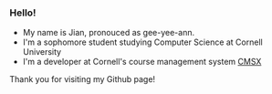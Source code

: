 ### Hello!

- My name is Jian, pronouced as gee-yee-ann.
- I'm a sophomore student studying Computer Science at Cornell University
- I'm a developer at Cornell's course management system [CMSX](https://cmsx.cs.cornell.edu/web/guest/)

Thank you for visiting my Github page!

<!--
**hhhhelenwang/hhhhelenwang** is a ✨ _special_ ✨ repository because its `README.md` (this file) appears on your GitHub profile.

Here are some ideas to get you started:

- 🔭 I’m currently working on ...
- 🌱 I’m currently learning ...
- 👯 I’m looking to collaborate on ...
- 🤔 I’m looking for help with ...
- 💬 Ask me about ...
- 📫 How to reach me: ...
- 😄 Pronouns: ...
- ⚡ Fun fact: ...
-->

